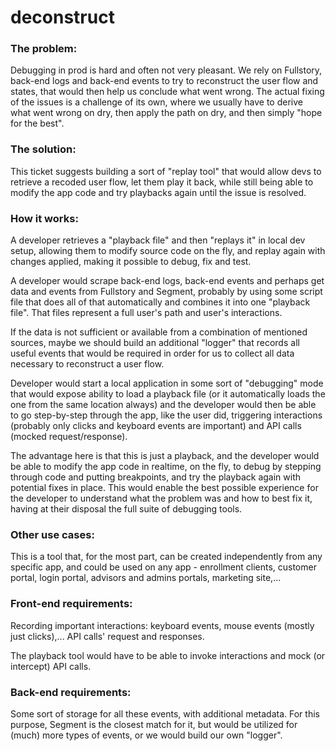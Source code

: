 # deconstruct

### The problem:

Debugging in prod is hard and often not very pleasant. We rely on Fullstory, back-end logs and back-end events to try to reconstruct the user flow and states, that would then help us conclude what went wrong. The actual fixing of the issues is a challenge of its own, where we usually have to derive what went wrong on dry, then apply the path on dry, and then simply "hope for the best".

### The solution:

This ticket suggests building a sort of "replay tool" that would allow devs to retrieve a recoded user flow, let them play it back, while still being able to modify the app code and try playbacks again until the issue is resolved.

### How it works:

A developer retrieves a "playback file" and then "replays it" in local dev setup, allowing them to modify source code on the fly, and replay again with changes applied, making it possible to debug, fix and test.

A developer would scrape back-end logs, back-end events and perhaps get data and events from Fullstory and Segment, probably by using some script file that does all of that automatically and combines it into one "playback file". That files represent a full user's path and user's interactions.

If the data is not sufficient or available from a combination of mentioned sources, maybe we should build an additional "logger" that records all useful events that would be required in order for us to collect all data necessary to reconstruct a user flow.

Developer would start a local application in some sort of "debugging" mode that would expose ability to load a playback file (or it automatically loads the one from the same location always) and the developer would then be able to go step-by-step through the app, like the user did, triggering interactions (probably only clicks and keyboard events are important) and API calls (mocked request/response).

The advantage here is that this is just a playback, and the developer would be able to modify the app code in realtime, on the fly, to debug by stepping through code and putting breakpoints, and try the playback again with potential fixes in place. This would enable the best possible experience for the developer to understand what the problem was and how to best fix it, having at their disposal the full suite of debugging tools.

### Other use cases:

This is a tool that, for the most part, can be created independently from any specific app, and could be used on any app - enrollment clients, customer portal, login portal, advisors and admins portals, marketing site,...

### Front-end requirements:

Recording important interactions: keyboard events, mouse events (mostly just clicks),... API calls' request and responses.

The playback tool would have to be able to invoke interactions and mock (or intercept) API calls. 

### Back-end requirements:

Some sort of storage for all these events, with additional metadata. For this purpose, Segment is the closest match for it, but would be utilized for (much) more types of events, or we would build our own "logger".
